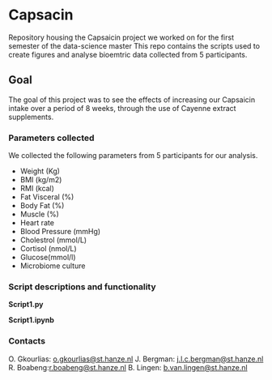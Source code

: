 # Capsacin
Repository housing the Capsaicin project we worked on for the first semester of the data-science master
This repo contains the scripts used to create figures and analyse bioemtric data collected from 5 participants.

## Goal
The goal of this project was to see the effects of increasing our Capsaicin intake over a period of 8 weeks, through the use of Cayenne extract supplements.

### Parameters collected
We collected the following parameters from 5 participants for our analysis.
- Weight (Kg)
- BMI (kg/m2)
- RMI (kcal)
- Fat Visceral (%)
- Body Fat (%)
- Muscle (%)
- Heart rate
- Blood Pressure (mmHg)
- Cholestrol (mmol/L)
- Cortisol (nmol/L)
- Glucose(mmol/l)
- Microbiome culture

### Script descriptions and functionality
**Script1.py**

**Script1.ipynb**

### Contacts
O. Gkourlias: o.gkourlias@st.hanze.nl
J. Bergman: j.l.c.bergman@st.hanze.nl
R. Boabeng:r.boabeng@st.hanze.nl
B. Lingen: b.van.lingen@st.hanze.nl
